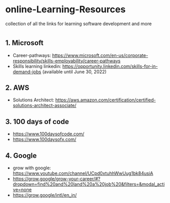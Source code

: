 # online-Learning-Resources
collection of all the links for learning software development and more

#

## 1. Microsoft
- Career-pathways: https://www.microsoft.com/en-us/corporate-responsibility/skills-employability/career-pathways
- Skills learning linkedin: https://opportunity.linkedin.com/skills-for-in-demand-jobs  (available until June 30, 2022)

## 2. AWS
- Solutions Architect: https://aws.amazon.com/certification/certified-solutions-architect-associate/

## 3. 100 days of code
- https://www.100daysofcode.com/
- https://www.100daysofx.com/

## 4. Google
- grow with google: https://www.youtube.com/channel/UCpd0xtuhhWwUug1bk84usiA
- https://grow.google/grow-your-career/#?dropdown=find%20and%20land%20a%20job%20&filters=&modal_active=none
- https://grow.google/intl/en_in/
